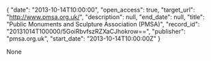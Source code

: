 {
  "date": "2013-10-14T10:00:00", 
  "open_access": true, 
  "target_url": "http://www.pmsa.org.uk/", 
  "description": null, 
  "end_date": null, 
  "title": "Public Monuments and Sculpture Association (PMSA)", 
  "record_id": "20131014T100000/5GoiRbvfszRZXaCJhokrow==", 
  "publisher": "pmsa.org.uk", 
  "start_date": "2013-10-14T10:00:00Z"
}

None
